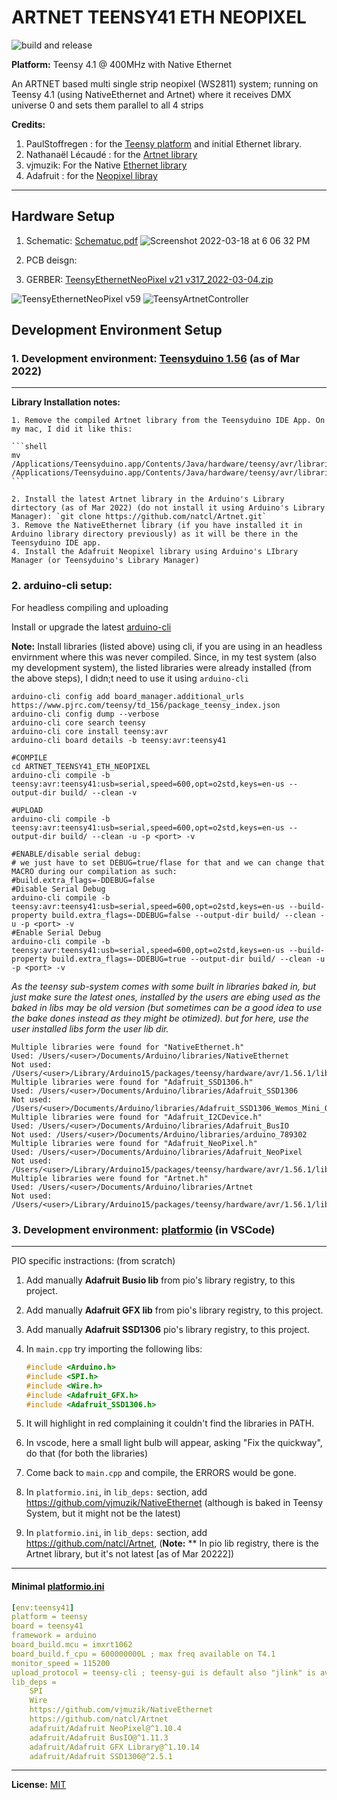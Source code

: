# ARTNET TEENSY41 ETH NEOPIXEL

![build and release](https://github.com/dattasaurabh82/ARTNET_TEENSY41_ETH_NEOPIXEL/actions/workflows/main.yml/badge.svg)

__Platform:__ Teensy 4.1 @ 400MHz with Native Ethernet

An ARTNET based multi single strip neopixel (WS2811) system; running on Teensy 4.1 (using NativeEthernet and Artnet) where it receives DMX universe 0 and sets them parallel to all 4 strips

__Credits:__

1. PaulStoffregen : for the [Teensy platform](https://github.com/PaulStoffregen/cores) and initial Ethernet library.
2. Nathanaël Lécaudé : for the [Artnet library](https://github.com/natcl/Artnet)
3. vjmuzik: For the Native [Ethernet library](https://github.com/vjmuzik/NativeEthernet)
4. Adafruit : for the [Neopixel libray](https://github.com/adafruit/Adafruit_NeoPixel)

---

## Hardware Setup

1. Schematic: [Schematuc.pdf](https://github.com/dattasaurabh82/ARTNET_TEENSY41_ETH_NEOPIXEL/blob/main/Schematic.pdf)
![Screenshot 2022-03-18 at 6 06 32 PM](https://user-images.githubusercontent.com/4619862/158983284-2409939a-90e1-4d3d-ba66-2f355a3bd0c1.png)

2. PCB deisgn:

3. GERBER: [TeensyEthernetNeoPixel v21 v317_2022-03-04.zip](https://github.com/dattasaurabh82/ARTNET_TEENSY41_ETH_NEOPIXEL/blob/main/GERBER/TeensyEthernetNeoPixel%20v21%20v317_2022-03-04.zip)

![TeensyEthernetNeoPixel v59](https://user-images.githubusercontent.com/4619862/158967454-083e91c5-0bb7-464e-9c60-529dc53f1da3.png)
![TeensyArtnetController](https://user-images.githubusercontent.com/4619862/158972039-5d99bbad-d773-4283-83ec-335e74642918.jpeg)

## Development Environment Setup

### 1. __Development environment:__ [Teensyduino 1.56](https://www.pjrc.com/teensy/td_download.html) (as of Mar 2022)

---
__Library Installation notes:__

    1. Remove the compiled Artnet library from the Teensyduino IDE App. On my mac, I did it like this:

    ```shell
    mv /Applications/Teensyduino.app/Contents/Java/hardware/teensy/avr/libraries/Artnet /Applications/Teensyduino.app/Contents/Java/hardware/teensy/avr/libraries/.Artnet_old
    ```

    2. Install the latest Artnet library in the Arduino's Library dirtectory (as of Mar 2022) (do not install it using Arduino's Library Manager): `git clone https://github.com/natcl/Artnet.git`
    3. Remove the NativeEthernet library (if you have installed it in Arduino library directory previously) as it will be there in the Teensyduino IDE app.
    4. Install the Adafruit Neopixel library using Arduino's LIbrary Manager (or Teensyduino's Library Manager)  

### 2. __arduino-cli setup:__

For headless compiling and uploading

Install or upgrade the latest [arduino-cli](https://github.com/arduino/arduino-cli)

__Note:__ Install libraries (listed above) using cli, if you are using in an headless envirnment where this was never compiled.
Since, in my test system (also my development system), the listed libraries were already installed (from the above steps), I didn;t need to use it using `arduino-cli`

```shell
arduino-cli config add board_manager.additional_urls https://www.pjrc.com/teensy/td_156/package_teensy_index.json
arduino-cli config dump --verbose
arduino-cli core search teensy
arduino-cli core install teensy:avr
arduino-cli board details -b teensy:avr:teensy41

#COMPILE
cd ARTNET_TEENSY41_ETH_NEOPIXEL
arduino-cli compile -b teensy:avr:teensy41:usb=serial,speed=600,opt=o2std,keys=en-us --output-dir build/ --clean -v

#UPLOAD
arduino-cli compile -b teensy:avr:teensy41:usb=serial,speed=600,opt=o2std,keys=en-us --output-dir build/ --clean -u -p <port> -v

#ENABLE/disable serial debug:
# we just have to set DEBUG=true/flase for that and we can change that MACRO during our compilation as such:
#build.extra_flags=-DDEBUG=false
#Disable Serial Debug
arduino-cli compile -b teensy:avr:teensy41:usb=serial,speed=600,opt=o2std,keys=en-us --build-property build.extra_flags=-DDEBUG=false --output-dir build/ --clean -u -p <port> -v
#Enable Serial Debug
arduino-cli compile -b teensy:avr:teensy41:usb=serial,speed=600,opt=o2std,keys=en-us --build-property build.extra_flags=-DDEBUG=true --output-dir build/ --clean -u -p <port> -v
```

_As the teensy sub-system comes with some built in libraries baked in,  but just make sure the latest ones, installed by the users are ebing used as the baked in libs may be old version (but sometimes can be a good idea to use the bake dones instead as they might be otimized). but for here, use the user installed libs form the user lib dir._

```shell
Multiple libraries were found for "NativeEthernet.h"
Used: /Users/<user>/Documents/Arduino/libraries/NativeEthernet
Not used: /Users/<user>/Library/Arduino15/packages/teensy/hardware/avr/1.56.1/libraries/NativeEthernet
Multiple libraries were found for "Adafruit_SSD1306.h"
Used: /Users/<user>/Documents/Arduino/libraries/Adafruit_SSD1306
Not used: /Users/<user>/Documents/Arduino/libraries/Adafruit_SSD1306_Wemos_Mini_OLED
Multiple libraries were found for "Adafruit_I2CDevice.h"
Used: /Users/<user>/Documents/Arduino/libraries/Adafruit_BusIO
Not used: /Users/<user>/Documents/Arduino/libraries/arduino_789302
Multiple libraries were found for "Adafruit_NeoPixel.h"
Used: /Users/<user>/Documents/Arduino/libraries/Adafruit_NeoPixel
Not used: /Users/<user>/Library/Arduino15/packages/teensy/hardware/avr/1.56.1/libraries/Adafruit_NeoPixel
Multiple libraries were found for "Artnet.h"
Used: /Users/<user>/Documents/Arduino/libraries/Artnet
Not used: /Users/<user>/Library/Arduino15/packages/teensy/hardware/avr/1.56.1/libraries/Artnet
```

### 3. __Development environment:__ [platformio](https://platformio.org/) (in VSCode)

---
PIO specific instractions: (from scratch)

1. Add manually __Adafruit Busio lib__ from pio's library registry, to this project.
2. Add manually __Adafruit GFX lib__ from pio's library registry, to this project.
3. Add manually __Adafruit SSD1306__ pio's library registry, to this project.
4. In `main.cpp` try importing the following libs:

    ```c++
    #include <Arduino.h>
    #include <SPI.h>
    #include <Wire.h>
    #include <Adafruit_GFX.h>
    #include <Adafruit_SSD1306.h>
    ```

5. It will highlight in red complaining it couldn't find the libraries in PATH.
6. In vscode, here a small light bulb will appear, asking "Fix the quickway", do that (for both the libraries)
7. Come back to `main.cpp` and compile, the ERRORS would be gone.
8. In `platformio.ini`, in `lib_deps:` section, add <https://github.com/vjmuzik/NativeEthernet> (although is baked in Teensy System, but it might not be the latest)
9. In `platformio.ini`, in `lib_deps:` section, add <https://github.com/natcl/Artnet>, (__Note:__ ** In pio lib registry, there is the Artnet library, but it's not latest [as of Mar 20222])

---

#### Minimal [platformio.ini](https://github.com/dattasaurabh82/ARTNET_TEENSY41_ETH_NEOPIXEL/blob/main/platformio_alternative/teensy41_pio_artnet_demo/platformio.ini)

```yaml
[env:teensy41]
platform = teensy
board = teensy41
framework = arduino
board_build.mcu = imxrt1062
board_build.f_cpu = 600000000L ; max freq available on T4.1
monitor_speed = 115200
upload_protocol = teensy-cli ; teensy-gui is default also "jlink" is available
lib_deps = 
    SPI
    Wire
    https://github.com/vjmuzik/NativeEthernet
    https://github.com/natcl/Artnet
    adafruit/Adafruit NeoPixel@^1.10.4
    adafruit/Adafruit BusIO@^1.11.3
    adafruit/Adafruit GFX Library@^1.10.14
    adafruit/Adafruit SSD1306@^2.5.1
```

---

__License:__  [MIT](https://github.com/dattasaurabh82/ARTNET_TEENSY41_ETH_NEOPIXEL/blob/main/LICENSE)
